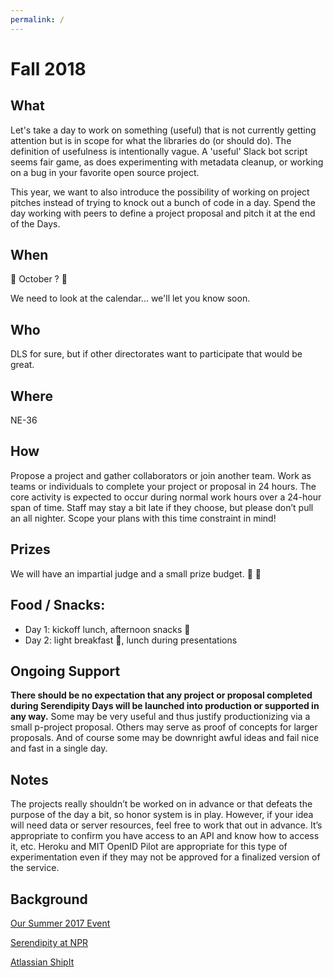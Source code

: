 ```yaml
---
permalink: /
---
```


# Fall 2018

## What

Let's take a day to work on something (useful) that is not currently getting attention but is in scope for what the libraries do (or should do). The definition of usefulness is intentionally vague. A 'useful' Slack bot script seems fair game, as does experimenting with metadata cleanup, or working on a bug in your favorite open source project.

This year, we want to also introduce the possibility of working on project pitches instead of trying to knock out a bunch of code in a day. Spend the day working with peers to define a project proposal and pitch it at the end of the Days.


## When

:rocket: October ? :rainbow:

We need to look at the calendar... we'll let you know soon.

## Who

DLS for sure, but if other directorates want to participate that would be great.


## Where

NE-36

## How

Propose a project and gather collaborators or join another team. Work as teams or individuals to complete your project or proposal in 24 hours. The core activity is expected to occur during normal work hours over a 24-hour span of time. Staff may stay a bit late if they choose, but please don’t pull an all nighter. Scope your plans with this time constraint in mind!


## Prizes

We will have an impartial judge and a small prize budget.
:checkered_flag: :confetti_ball:


## Food / Snacks:

- Day 1: kickoff lunch, afternoon snacks :cookie:
- Day 2: light breakfast :doughnut:, lunch during presentations

## Ongoing Support

**There should be no expectation that any project or proposal completed during Serendipity Days will be launched into production or supported in any way.** Some may be very useful and thus justify productionizing via a small p-project proposal. Others may serve as proof of concepts for larger proposals. And of course some may be downright awful ideas and fail nice and fast in a single day.

## Notes

The projects really shouldn’t be worked on in advance or that defeats the purpose of the day a bit, so honor system is in play. However, if your idea will need data or server resources, feel free to work that out in advance. It’s appropriate to confirm you have access to an API and know how to access it, etc. Heroku and MIT OpenID Pilot are appropriate for this type of experimentation even if they may not be approved for a finalized version of the service.

## Background

[Our Summer 2017 Event](/2017_summer)

[Serendipity at NPR](https://npr.codes/serendipity-at-npr-5fb185bb5864)

[Atlassian ShipIt](https://www.atlassian.com/company/about/shipit)
